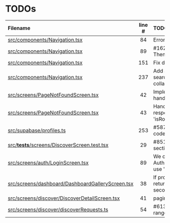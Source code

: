 # TODOs

| Filename | line # | TODO |
|:------|:------:|:------|
| [src/components/Navigation.tsx](src/components/Navigation.tsx#L84) | 84 | Error handling if any |
| [src/components/Navigation.tsx](src/components/Navigation.tsx#L89) | 89 | #162 Use MUI ThemeProvider |
| [src/components/Navigation.tsx](src/components/Navigation.tsx#L151) | 151 | Fix deprecated prop |
| [src/components/Navigation.tsx](src/components/Navigation.tsx#L237) | 237 | Add a transition when search is expanded or collapsed |
| [src/screens/PageNotFoundScreen.tsx](src/screens/PageNotFoundScreen.tsx#L42) | 42 | Implement better error handling |
| [src/screens/PageNotFoundScreen.tsx](src/screens/PageNotFoundScreen.tsx#L43) | 43 | Handle thrown responses with 'isRouteErrorResponse' |
| [src/supabase/profiles.ts](src/supabase/profiles.ts#L253) | 253 | #587 Ensure country code is valid |
| [src/__tests__/screens/DiscoverScreen.test.tsx](src/__tests__/screens/DiscoverScreen.test.tsx#L29) | 29 | #851 Create global sections variable |
| [src/screens/auth/LoginScreen.tsx](src/screens/auth/LoginScreen.tsx#L89) | 89 | We could try to get the AuthApiError type and use 'cause' instead |
| [src/screens/dashboard/DashboardGalleryScreen.tsx](src/screens/dashboard/DashboardGalleryScreen.tsx#L38) | 38 | If profile does not return after a few seconds, |
| [src/screens/discover/DiscoverDetailScreen.tsx](src/screens/discover/DiscoverDetailScreen.tsx#L41) | 41 | paginate data #838 |
| [src/screens/discover/discoverRequests.ts](src/screens/discover/discoverRequests.ts#L54) | 54 | #613 Dynamic date range |
